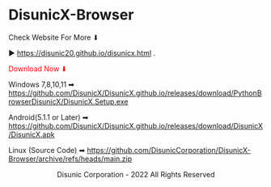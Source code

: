 # DisunicX-Browser

<p>Check Website For More ⬇</p>

▶  https://disunic20.github.io/disunicx.html .

<p style="text-aling:center; color:red;">Download Now ⬇ </p>

Windows 7,8,10,11       ➡ https://github.com/DisunicX/DisunicX.github.io/releases/download/PythonBrowserDisunicX/DisunicX.Setup.exe 

Android(5.1.1 or Later) ➡ https://github.com/DisunicX/DisunicX.github.io/releases/download/DisunicX/DisunicX.apk

Linux (Source Code)     ➡ https://github.com/DisunicCorporation/DisunicX-Browser/archive/refs/heads/main.zip


<center><a herf="https://disunic20.github.io/">Disunic Corporation - 2022 All Rights Reserved</a></center>
